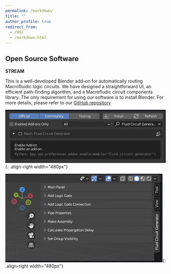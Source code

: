 ```yaml
---
permalink: /markdown/
title: ""
author_profile: true
redirect_from: 
  - /md/
  - /markdown.html
---
```


## Open Source Software

**STREAM**

This is a well-developed Blender add-on for automatically routing Macrofluidic logic circuits. We have designed a straightforward UI, an efficient path-finding algorithm, and a Macrofludic circuit components library. The only requirement for using our software is to install Blender. For more details, please refer to our [GitHub repository](https://github.com/roboticmaterialsgroup/FluidLogic)

![](../images/STREAM_UI.png){: .align-right width="480px"}

![](../images/STREAM_UI2.png){: .align-right width="480px"}
